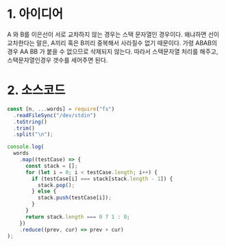 # 1. 아이디어

A 와 B를 이은선이 서로 교차하지 않는 경우는 스택 문자열인 경우이다. 왜냐하면 선이 교차한다는 말은, A끼리 혹은 B끼리 중복해서 사라질수 없기 때문이다. 가령 ABAB의 경우 AA BB 가 붙을 수 없으므로 삭제되지 않는다. 따라서 스택문자열 처리를 해주고, 스택문자열인경우 갯수를 세어주면 된다.

# 2. 소스코드

```javascript
const [n, ...words] = require("fs")
  .readFileSync("/dev/stdin")
  .toString()
  .trim()
  .split("\n");

console.log(
  words
    .map((testCase) => {
      const stack = [];
      for (let i = 0; i < testCase.length; i++) {
        if (testCase[i] === stack[stack.length - 1]) {
          stack.pop();
        } else {
          stack.push(testCase[i]);
        }
      }
      return stack.length === 0 ? 1 : 0;
    })
    .reduce((prev, cur) => prev + cur)
);
```

